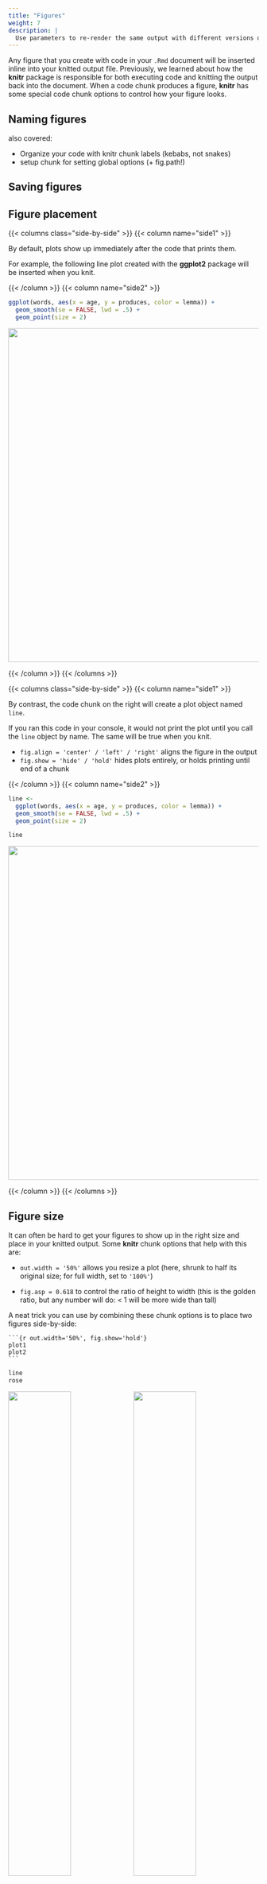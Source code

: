 ```yaml
---
title: "Figures"
weight: 7
description: | 
  Use parameters to re-render the same output with different versions of your data, or depending on different values present in your data.
---
```





Any figure that you create with code in your `.Rmd` document will be inserted inline into your knitted output file. Previously, we learned about how the **knitr** package is responsible for both executing code and knitting the output back into the document. When a code chunk produces a figure, **knitr** has some special code chunk options to control how your figure looks. 

## Naming figures

also covered:
+ Organize your code with knitr chunk labels (kebabs, not snakes)
+ setup chunk for setting global options (+ fig.path!)

## Saving figures

## Figure placement

{{< columns class="side-by-side" >}}
{{< column name="side1" >}}

By default, plots show up immediately after the code that prints them. 

For example, the following line plot created with the **ggplot2** package will be inserted when you knit.

{{< /column >}}
{{< column name="side2" >}}


```r
ggplot(words, aes(x = age, y = produces, color = lemma)) + 
  geom_smooth(se = FALSE, lwd = .5) +
  geom_point(size = 2)
```

<img src="{{< blogdown/postref >}}index_files/figure-html/unnamed-chunk-2-1.png" width="672" />

{{< /column >}}
{{< /columns  >}}


{{< columns class="side-by-side" >}}
{{< column name="side1" >}}

By contrast, the code chunk on the right will create a plot object named `line`.

If you ran this code in your console, it would not print the plot until you call the `line` object by name. The same will be true when you knit.

+ `fig.align = 'center' / 'left' / 'right'` aligns the figure in the output
+ `fig.show = 'hide' / 'hold'` hides plots entirely, or holds printing until end of a chunk

{{< /column >}}
{{< column name="side2" >}}


```r
line <- 
  ggplot(words, aes(x = age, y = produces, color = lemma)) + 
  geom_smooth(se = FALSE, lwd = .5) +
  geom_point(size = 2)
```


```r
line
```

<img src="{{< blogdown/postref >}}index_files/figure-html/unnamed-chunk-4-1.png" width="672" />

{{< /column >}}
{{< /columns  >}}



## Figure size 

It can often be hard to get your figures to show up in the right size and place in your knitted output. Some **knitr** chunk options that help with this are:


+ `out.width = '50%'` allows you resize a plot (here, shrunk to half its original size; for full width, set to `'100%'`)

+ `fig.asp = 0.618` to control the ratio of height to width (this is the golden ratio, but any number will do: < 1 will be more wide than tall) 


A neat trick you can use by combining these chunk options is to place two figures side-by-side:

````
```{r out.width='50%', fig.show='hold'}
plot1
plot2
```
````


```r
line
rose
```

<img src="{{< blogdown/postref >}}index_files/figure-html/unnamed-chunk-5-1.png" width="50%" /><img src="{{< blogdown/postref >}}index_files/figure-html/unnamed-chunk-5-2.png" width="50%" />



## Figure captions & alt text

+ `fig.cap = "Oh caption, my caption!"` produces a figure caption; this will change the figure from inline to "floating".
+ `fig.alt = "Informative alt text"` produces alt text for a figure, meant for screen readers.


{{< columns class="split" >}}
{{< column name="split1" >}}
  hello
{{< /column >}}
{{< column name="split2" >}}
  goodbye
{{< /column >}}
{{< /columns  >}}

{{< columns class="side-by-side" >}}
{{< column name="side1" >}}
  hello
{{< /column >}}
{{< column name="side2" >}}
  goodbye
{{< /column >}}
{{< /columns  >}}

